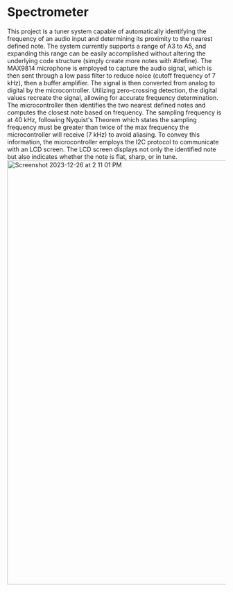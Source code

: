 # Spectrometer
This project is a tuner system capable of automatically identifying the frequency of an audio input and determining its proximity to the nearest defined note. The system currently supports a range of A3 to A5, and expanding this range can be easily accomplished without altering the underlying code structure (simply create more notes with #define).
The MAX9814 microphone is employed to capture the audio signal, which is then sent through a low pass filter to reduce noice (cutoff frequency of 7 kHz), then a buffer amplifier. The signal is then converted from analog to digital by the microcontroller. Utilizing zero-crossing detection, the digital values recreate the signal, allowing for accurate frequency determination. The microcontroller then identifies the two nearest defined notes and computes the closest note based on frequency. The sampling frequency is at 40 kHz, following Nyquist's Theorem which states the sampling frequency must be greater than twice of the max frequency the microcontroller will receive (7 kHz) to avoid aliasing. 
To convey this information, the microcontroller employs the I2C protocol to communicate with an LCD screen. The LCD screen displays not only the identified note but also indicates whether the note is flat, sharp, or in tune.
<img width="978" alt="Screenshot 2023-12-26 at 2 11 01 PM" src="https://github.com/jacob-xing/spectrometer/assets/121461222/7f8e7ce5-5e8e-4ac6-adaf-1938b2bf48c1">
